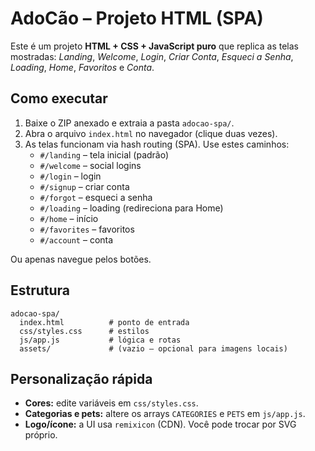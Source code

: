 # AdoCão – Projeto HTML (SPA)

Este é um projeto **HTML + CSS + JavaScript puro** que replica as telas mostradas: *Landing*, *Welcome*, *Login*, *Criar Conta*, *Esqueci a Senha*, *Loading*, *Home*, *Favoritos* e *Conta*.

## Como executar
1. Baixe o ZIP anexado e extraia a pasta `adocao-spa/`.
2. Abra o arquivo `index.html` no navegador (clique duas vezes).
3. As telas funcionam via hash routing (SPA). Use estes caminhos:
   - `#/landing` – tela inicial (padrão)
   - `#/welcome` – social logins
   - `#/login` – login
   - `#/signup` – criar conta
   - `#/forgot` – esqueci a senha
   - `#/loading` – loading (redireciona para Home)
   - `#/home` – início
   - `#/favorites` – favoritos
   - `#/account` – conta

Ou apenas navegue pelos botões.

## Estrutura
```
adocao-spa/
  index.html          # ponto de entrada
  css/styles.css      # estilos
  js/app.js           # lógica e rotas
  assets/             # (vazio – opcional para imagens locais)
```

## Personalização rápida
- **Cores:** edite variáveis em `css/styles.css`.
- **Categorias e pets:** altere os arrays `CATEGORIES` e `PETS` em `js/app.js`.
- **Logo/ícone:** a UI usa `remixicon` (CDN). Você pode trocar por SVG próprio.
